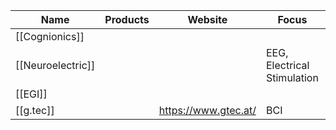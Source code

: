 | Name              | Products | Website              | Focus                       | Software    |
| ----------------- | -------- | -------------------- | --------------------------- | ----------- |
| [[Cognionics]]    |          |                      |                             |             |
| [[Neuroelectric]] |          |                      | EEG, Electrical Stimulation |             |
| [[EGI]]           |          |                      |                             |             |
| [[g.tec]]         |          | https://www.gtec.at/ | BCI                         | g.BSanalyze |
